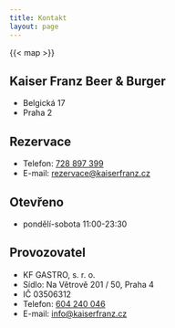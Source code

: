 ```yaml
---
title: Kontakt
layout: page
---
```


{{< map >}}

## Kaiser Franz Beer & Burger
- Belgická 17
- Praha 2

## Rezervace
- Telefon: [728 897 399](tel:+420728897399)
- E-mail: [rezervace@kaiserfranz.cz](mailto:rezervace@kaiserfranz.cz)

## Otevřeno
- pondělí-sobota 11:00-23:30

## Provozovatel
- KF GASTRO, s. r. o.
- Sídlo: Na Větrově 201 / 50, Praha 4
- IČ 03506312
- Telefon: [604 240 046](tel:+420604240046)
- E-mail: [info@kaiserfranz.cz](mailto:info@kaiserfranz.cz)
